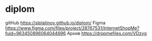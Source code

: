 # diplom
gitHub      https://slplatinov.github.io/diplom/
Figma       https://www.figma.com/files/project/28767531/InternetShopMe?fuid=963450896064044696
Архив      https://dropmefiles.com/VDzvg
